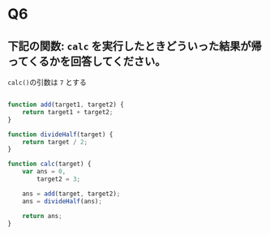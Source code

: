 # Q6

## 下記の関数: `calc` を実行したときどういった結果が帰ってくるかを回答してください。

`calc()`の引数は `7` とする

``` javascript

function add(target1, target2) {
    return target1 + target2;
}

function divideHalf(target) {
    return target / 2;
}

function calc(target) {
    var ans = 0,
        target2 = 3;

    ans = add(target, target2);
    ans = divideHalf(ans);

    return ans;
}


```